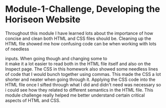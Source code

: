 # Module-1-Challenge, Developing the Horiseon Website

  Throughout this module I have learned lots about the importance of how concise and clean both HTML and CSS files should be. Cleaning up the HTML file showed me how confusing code can be when working with lots of needless <div> inputs. When going though and changing some to <section> it make it a lot easier to read both in the HTML file itself and also on the Inspect page. 
  The CSS in this homework also showed some needless lines of code that I would bunch together using commas. This made the CSS a lot shorter and neater when going through it. Applying the CSS code into the HTML file once I sifted through what I did and didn't need was necessary so i could see how they related to different semantics in the HTML file. This module challenge really helped me better understand certain critical aspects of HTML and CSS.
